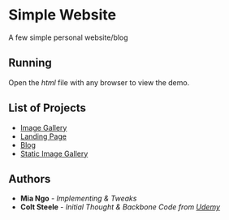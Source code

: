 # Simple Website
A few simple personal website/blog

## Running

Open the *html* file with any browser to view the demo.

## List of Projects

* [Image Gallery](https://github.com/han-ngo/SimpleWebsite/tree/master/Image%20Gallery)
* [Landing Page](https://github.com/han-ngo/SimpleWebsite/tree/master/Landing%20Page)
* [Blog](https://github.com/han-ngo/SimpleWebsite/tree/master/MyBlog)
* [Static Image Gallery](https://github.com/han-ngo/SimpleWebsite/tree/master/Static%20Image%20Gallery)

## Authors

* **Mia Ngo** - *Implementing & Tweaks* 
* **Colt Steele** - *Initial Thought & Backbone Code from [Udemy](https://www.udemy.com/the-web-developer-bootcamp/learn/v4/content)*

